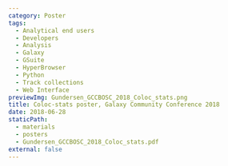 ```yaml
---
category: Poster
tags:
  - Analytical end users
  - Developers
  - Analysis
  - Galaxy
  - GSuite
  - HyperBrowser
  - Python
  - Track collections
  - Web Interface
previewImg: Gundersen_GCCBOSC_2018_Coloc_stats.png
title: Coloc-stats poster, Galaxy Community Conference 2018
date: 2018-06-28
staticPath:
  - materials
  - posters
  - Gundersen_GCCBOSC_2018_Coloc_stats.pdf
external: false
---
```

